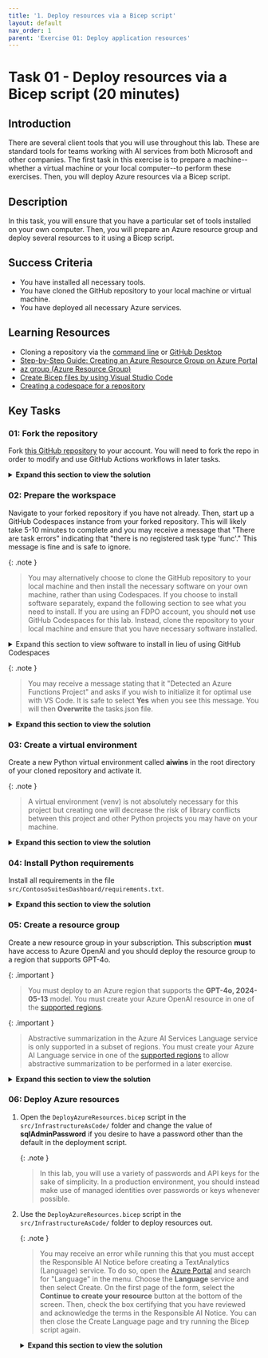 ```yaml
---
title: '1. Deploy resources via a Bicep script'
layout: default
nav_order: 1
parent: 'Exercise 01: Deploy application resources'
---
```


# Task 01 - Deploy resources via a Bicep script (20 minutes)

## Introduction

There are several client tools that you will use throughout this lab. These are standard tools for teams working with AI services from both Microsoft and other companies. The first task in this exercise is to prepare a machine--whether a virtual machine or your local computer--to perform these exercises. Then, you will deploy Azure resources via a Bicep script.

## Description

In this task, you will ensure that you have a particular set of tools installed on your own computer. Then, you will prepare an Azure resource group and deploy several resources to it using a Bicep script.

## Success Criteria

- You have installed all necessary tools.
- You have cloned the GitHub repository to your local machine or virtual machine.
- You have deployed all necessary Azure services.

## Learning Resources

- Cloning a repository via the [command line](https://docs.github.com/en/github/creating-cloning-and-archiving-repositories/cloning-a-repository) or [GitHub Desktop](https://docs.github.com/en/desktop/contributing-and-collaborating-using-github-desktop/cloning-a-repository-from-github-to-github-desktop)
- [Step-by-Step Guide: Creating an Azure Resource Group on Azure Portal](https://techcommunity.microsoft.com/t5/startups-at-microsoft/step-by-step-guide-creating-an-azure-resource-group-on-azure/ba-p/3792368)
- [az group (Azure Resource Group)](https://learn.microsoft.com/cli/azure/group?view=azure-cli-latest)
- [Create Bicep files by using Visual Studio Code](https://learn.microsoft.com/azure/azure-resource-manager/bicep/visual-studio-code?tabs=CLI)
- [Creating a codespace for a repository](https://docs.github.com/en/codespaces/developing-in-a-codespace/creating-a-codespace-for-a-repository)

## Key Tasks

### 01: Fork the repository

Fork [this GitHub repository](https://github.com/microsoft/TechExcel-Integrating-Azure-PaaS-and-AI-Services-for-AI-Design-Wins) to your account. You will need to fork the repo in order to modify and use GitHub Actions workflows in later tasks.

<details markdown="block">
<summary><strong>Expand this section to view the solution</strong></summary>

In order to fork this repository, make sure that you are signed into GitHub with the account you would like to use. Then, select the **Fork** button.

![Fork the GitHub repository](../../media/Solution/0101_Fork1.png)

On the next page, select your account as the Owner and leave the repository name alone. Then, select **Create fork** to complete the process.

![Complete the process of forking the GitHub repository](../../media/Solution/0101_Fork2.png)

</details>

### 02: Prepare the workspace

Navigate to your forked repository if you have not already. Then, start up a GitHub Codespaces instance from your forked repository. This will likely take 5-10 minutes to complete and you may receive a message that "There are task errors" indicating that "there is no registered task type 'func'." This message is fine and is safe to ignore.

{: .note }
> You may alternatively choose to clone the GitHub repository to your local machine and then install the necessary software on your own machine, rather than using Codespaces. If you choose to install software separately, expand the following section to see what you need to install.
> If you are using an FDPO account, you should **not** use GitHub Codespaces for this lab. Instead, clone the repository to your local machine and ensure that you have necessary software installed.

<details markdown="block">
<summary>Expand this section to view software to install in lieu of using GitHub Codespaces</summary>

Ensure that you have the following software installed:

1. [Visual Studio Code](https://code.visualstudio.com/) (Alternatively, if you have Visual Studio installed, you can use that.)
2. Install the following extensions in Visual Studio Code:
    - [C# Dev Kit](https://marketplace.visualstudio.com/items?itemName=ms-dotnettools.csdevkit)
    - [Bicep](https://marketplace.visualstudio.com/items?itemName=ms-azuretools.vscode-bicep)
    - [Azure Functions extension](https://marketplace.visualstudio.com/items?itemName=ms-azuretools.vscode-azurefunctions)
    - [Azure Storage extension](https://marketplace.visualstudio.com/items?itemName=ms-azuretools.vscode-azurestorage)
3. Install the [Azure Functions Core Tools](https://learn.microsoft.com/azure/azure-functions/functions-run-local), which enables an integrated local debugging experience.
4. The [Microsoft .NET 8.0 SDK](https://dotnet.microsoft.com/download/dotnet/8.0). Ensure that you have the latest version of the SDK, not the Runtime.
5. The [Azure Command Line Interface](https://learn.microsoft.com/cli/azure/install-azure-cli).
6. [A Git client](https://git-scm.com/download/). An alternative option is to install [GitHub Desktop](https://desktop.github.com/).
7. [Python 3.10 or later](https://www.python.org/downloads/). You can run all of the exercises in this lab using a standard installation of Python and do not need the Anaconda Distribution of Python. If you do have Anaconda, make sure that you can execute Python and pip commands from the command line.

    {: .note }
    > Regardless of which distribution you use, make sure that you can run `python` and `pip` from your command line. If you are not sure whether you have pip installed, run `python -m ensurepip` to check.

If you are working from a local machine or non-Codespaces VM, you will also need to clone your forked repository to the local machine.

</details>

{: .note }
> You may receive a message stating that it "Detected an Azure Functions Project" and asks if you wish to initialize it for optimal use with VS Code. It is safe to select **Yes** when you see this message. You will then **Overwrite** the tasks.json file.

<details markdown="block">
<summary><strong>Expand this section to view the solution</strong></summary>

If you are creating a GitHub Codespace, select the **Code** button on your repository. Then, in the **Codespaces** tab, select the **Create codespace on main** button. This will instantiate a Codespace.

![Create a GitHub Codespace](../../media/Solution/0101_Codespace.png)

If you are cloning your repository, select the **Code** button and then choose the **Local** tab. Copy the URL in the box. Then, to clone the repository, open a terminal and navigate to to the directory in which you'd like to clone your repository. Use the command `git clone {YOUR REPOSITORY URL}` to clone to this location.

![Clone the GitHub repository locally](../../media/Solution/0101_LocalClone.png)

</details>

### 03: Create a virtual environment

Create a new Python virtual environment called **aiwins** in the root directory of your cloned repository and activate it.

{: .note }
> A virtual environment (venv) is not absolutely necessary for this project but creating one will decrease the risk of library conflicts between this project and other Python projects you may have on your machine.

<details markdown="block">
<summary><strong>Expand this section to view the solution</strong></summary>

To create a virtual environment, perform the following steps:
    - Open up a terminal to the root directory of your Git repo. **For example**, if you cloned the repo to `C:\SourceCode\TechExcel-Integrating-Azure-PaaS-and-AI-Services-for-AI-Design-Wins`, open this directory in a command prompt. If you are using GitHub Codespaces, open a new terminal in Visual Studio Code--this will default you to the correct directory.
    - Run the following command: `python -m venv aiwins`. This will create a new virtual environment in the root directory named "aiwins" and make it available.
    - Run the following command to **activate** the virtual environment on MacOS or Linux (including GitHub Codespaces): `source aiwins/bin/activate`. If you are running this in Windows Subsystem for Linux, run the command `source aiwins/Scripts/active`. On Windows using CMD or PowerShell, use `aiwins\Scripts\activate.bat` to activate the virtual environment. Be sure to have the virtual environment active in every console or terminal you use throughout this training!

    {: .note }
    > In a normal terminal or command prompt, you will see `(aiwins)` before your input prompt. This will let you know that you are working in a Python virtual environment. If you are using the Visual Studio Code terminal, [this may not appear for technical reasons](https://github.com/microsoft/vscode-python/wiki/Activate-Environments-in-Terminal-Using-Environment-Variables). You can mouse over the terminal image to ensure that the virtual environment is active for your terminal.

    ![In Visual Studio Code, you can mouse over the terminal to view whether your virtual environment is active.](../../media/Solution/0101_VirtualEnvironment.png)

    {: .note }
    > You will need to activate the virtual environment on every new terminal you use. When you are done, you can return to your standard Python environment by running `deactivate` in any environment. Alternatively, you may safely close the console or terminal without deactivation if you desire--it will not harm anything.

</details>

### 04: Install Python requirements

Install all requirements in the file `src/ContosoSuitesDashboard/requirements.txt`.

<details markdown="block">
<summary><strong>Expand this section to view the solution</strong></summary>

- In order to install requirements, make sure that you are in a terminal connected to your virtual environment. Then, navigate to the `src/ContosoSuitesDashboard` folder and execute the command `pip install -r requirements.txt`. This will take several minutes to install but will include all of the Python package requirements necessary for the workshop.

</details>

### 05: Create a resource group

Create a new resource group in your subscription. This subscription **must** have access to Azure OpenAI and you should deploy the resource group to a region that supports GPT-4o.

{: .important }
> You must deploy to an Azure region that supports the **GPT-4o, 2024-05-13** model. You must create your Azure OpenAI resource in one of the [supported regions](https://learn.microsoft.com/azure/ai-services/openai/concepts/models#model-summary-table-and-region-availability).

{: .important }
> Abstractive summarization in the Azure AI Services Language service is only supported in a subset of regions. You must create your Azure AI Language service in one of the [supported regions](https://learn.microsoft.com/azure/ai-services/language-service/summarization/region-support) to allow abstractive summarization to be performed in a later exercise.

<details markdown="block">
<summary><strong>Expand this section to view the solution</strong></summary>

To create a resource group using az cli, use the command `az group create`. An example of this is: `az group create -l eastus2 -n TechExcelTest`, which will create a resource group named `TechExcelTest`  in the East US 2 region.

</details>

### 06: Deploy Azure resources

1. Open the `DeployAzureResources.bicep` script in the `src/InfrastructureAsCode/` folder and change the value of **sqlAdminPassword** if you desire to have a password other than the default in the deployment script.

    {: .note }
    > In this lab, you will use a variety of passwords and API keys for the sake of simplicity. In a production environment, you should instead make use of managed identities over passwords or keys whenever possible.

2. Use the `DeployAzureResources.bicep` script in the `src/InfrastructureAsCode/` folder to deploy resources out.

    {: .note }
    > You may receive an error while running this that you must accept the Responsible AI Notice before creating a TextAnalytics (Language) service. To do so, open the [Azure Portal](https://portal.azure.com/) and search for "Language" in the menu. Choose the **Language** service and then select Create. On the first page of the form, select the **Continue to create your resource** button at the bottom of the screen. Then, check the box certifying that you have reviewed and acknowledge the terms in the Responsible AI Notice. You can then close the Create Language page and try running the Bicep script again.

    <details markdown="block">
    <summary><strong>Expand this section to view the solution</strong></summary>

    If you have Visual Studio Code installed, you can use the [Bicep extension](https://marketplace.visualstudio.com/items?itemName=ms-azuretools.vscode-bicep) to run Bicep scripts by doing the following:
      - Open the **src/InfrastructureAsCode/DeployAzureResources.bicep** script.
      - Use Ctrl+Shift+P (or Cmd+Shift+P on Mac) to open the Visual Studio Code prompt. Then, type `Bicep` into the search menu and choose **Bicep: Deploy Bicep Script**.

          ![Deploy a Bicep script](../../media/Solution/0101_DeployBicepScript.png)

      - Provide a name for the deployment or accept the automatically provided name.

          ![Enter a deployment name](../../media/Solution/0101_DeploymentName.png)

      - Select the appropriate subscription. This subscription **must** be listed for Azure OpenAI access!

          ![Select a subscription](../../media/Solution/0101_ChooseSubscription.png)

      - Select the resource group that you created.

          ![Choose the resource group you created in this task](../../media/Solution/0101_ChooseResourceGroup.png)

      - There will not be a parameter file for this script, so it is safe to choose **None**.

          ![Choose None for the parameter file](../../media/Solution/0101_ParameterFile.png)

      - At this point, the deployment script will kick off. You can select the link in the **Output** window to view your deployment.

          ![View the deployment in the Azure portal](../../media/Solution/0101_CheckDeployment.png)

      - Once your deployment completes, you should see all of your resources in the resource group you have created. These include: an API Management service, an App Service (for API), an App Service (for dashboard), an App Service plan (for API and dashboard), an App Service plan (for Function app), an Application Insights instance, an Azure Cosmos DB account, an Azure OpenAI workspace, a Container registry, a Function App, a Language service, a Log Analytics workspace, a Search service, a Speech service, a SQL database, a SQL server, and a Storage account.

    </details>
